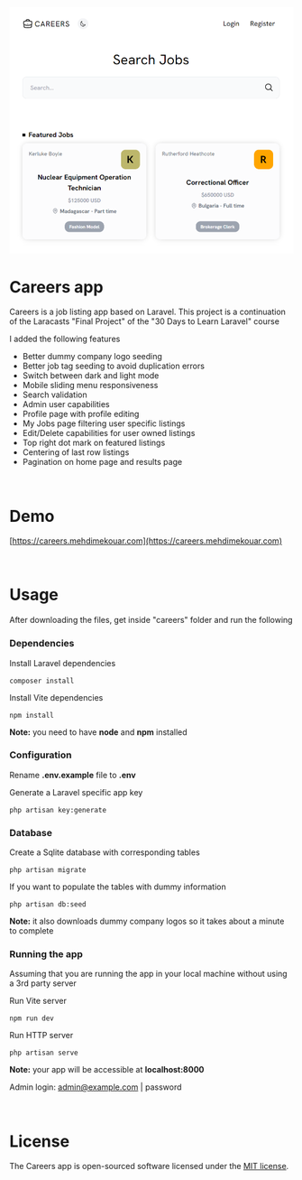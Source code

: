 ![Carrers app](screenshot.png)

# Careers app

Careers is a job listing app based on Laravel. This project is a continuation of the Laracasts "Final Project" of the "30 Days to Learn Laravel" course

I added the following features

- Better dummy company logo seeding
- Better job tag seeding to avoid duplication errors
- Switch between dark and light mode
- Mobile sliding menu responsiveness
- Search validation
- Admin user capabilities
- Profile page with profile editing
- My Jobs page filtering user specific listings
- Edit/Delete capabilities for user owned listings
- Top right dot mark on featured listings
- Centering of last row listings
- Pagination on home page and results page

<br />

# Demo

[https://careers.mehdimekouar.com](https://careers.mehdimekouar.com)

<br />

# Usage

After downloading the files, get inside "careers" folder and run the following 

### Dependencies
Install Laravel dependencies
```
composer install
```

Install Vite dependencies
```
npm install
```
**Note:** you need to have **node** and **npm** installed

### Configuration
Rename **.env.example** file to **.env**

Generate a Laravel specific app key
```
php artisan key:generate
```

### Database
Create a Sqlite database with corresponding tables
```
php artisan migrate
```

If you want to populate the tables with dummy information
```
php artisan db:seed
```
**Note:** it also downloads dummy company logos so it takes about a minute to complete

### Running the app
Assuming that you are running the app in your local machine without using a 3rd party server

Run Vite server
```
npm run dev
```

Run HTTP server

```
php artisan serve
```
**Note:** your app will be accessible at **localhost:8000**

Admin login: admin@example.com | password

<br />

# License

The Careers app is open-sourced software licensed under the [MIT license](https://opensource.org/licenses/MIT).
